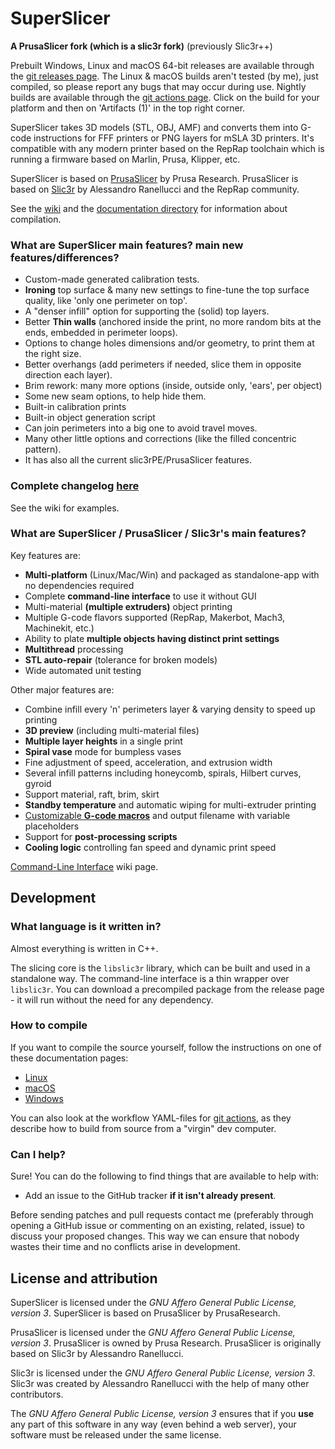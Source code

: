 
# SuperSlicer

**A PrusaSlicer fork (which is a slic3r fork)** (previously Slic3r++)

Prebuilt Windows, Linux and macOS 64-bit releases are available through the [git releases page](https://github.com/supermerill/SuperSlicer/releases). The Linux & macOS builds aren't tested (by me), just compiled, so please report any bugs that may occur during use.
Nightly builds are available through the [git actions page](https://github.com/supermerill/SuperSlicer/actions). Click on the build for your platform and then on 'Artifacts (1)' in the top right corner.

SuperSlicer takes 3D models (STL, OBJ, AMF) and converts them into G-code
instructions for FFF printers or PNG layers for mSLA 3D printers. It's compatible with any modern printer based on the RepRap toolchain which is running a firmware based on Marlin, Prusa, Klipper, etc.

SuperSlicer is based on [PrusaSlicer](https://github.com/prusa3d/PrusaSlicer) by Prusa Research.
PrusaSlicer is based on [Slic3r](https://github.com/Slic3r/Slic3r) by Alessandro Ranellucci and the RepRap community.

See the [wiki](https://github.com/supermerill/SuperSlicer/wiki) and
the [documentation directory](doc/) for information about compilation.

### What are SuperSlicer main features? main new features/differences?

* Custom-made generated calibration tests.
* **Ironing** top surface & many new settings to fine-tune the top surface quality, like 'only one perimeter on top'.
* A "denser infill" option for supporting the (solid) top layers.
* Better **Thin walls** (anchored inside the print, no more random bits at the ends, embedded in perimeter loops).
* Options to change holes dimensions and/or geometry, to print them at the right size.
* Better overhangs (add perimeters if needed, slice them in opposite direction each layer).
* Brim rework: many more options (inside, outside only, 'ears', per object)
* Some new seam options, to help hide them.
* Built-in calibration prints
* Built-in object generation script
* Can join perimeters into a big one to avoid travel moves.
* Many other little options and corrections (like the filled concentric pattern).
* It has also all the current slic3rPE/PrusaSlicer features.

### Complete changelog [here](https://github.com/supermerill/SuperSlicer/wiki)

See the wiki for examples.

### What are SuperSlicer / PrusaSlicer / Slic3r's main features?

Key features are:

* **Multi-platform** (Linux/Mac/Win) and packaged as standalone-app with no dependencies required
* Complete **command-line interface** to use it without GUI
* Multi-material **(multiple extruders)** object printing
* Multiple G-code flavors supported (RepRap, Makerbot, Mach3, Machinekit, etc.)
* Ability to plate **multiple objects having distinct print settings**
* **Multithread** processing
* **STL auto-repair** (tolerance for broken models)
* Wide automated unit testing

Other major features are:

* Combine infill every 'n' perimeters layer & varying density to speed up printing
* **3D preview** (including multi-material files)
* **Multiple layer heights** in a single print
* **Spiral vase** mode for bumpless vases
* Fine adjustment of speed, acceleration, and extrusion width
* Several infill patterns including honeycomb, spirals, Hilbert curves, gyroid
* Support material, raft, brim, skirt
* **Standby temperature** and automatic wiping for multi-extruder printing
* [Customizable **G-code macros**](https://github.com/prusa3d/PrusaSlicer/wiki/Slic3r-Prusa-Edition-Macro-Language) and output filename with variable placeholders
* Support for **post-processing scripts**
* **Cooling logic** controlling fan speed and dynamic print speed

[Command-Line Interface](https://github.com/prusa3d/PrusaSlicer/wiki/Command-Line-Interface) wiki page.

## Development

### What language is it written in?

Almost everything is written in C++.

The slicing core is the `libslic3r` library, which can be built and used in a standalone way.
The command-line interface is a thin wrapper over `libslic3r`.
You can download a precompiled package from the release page - it will run without the need for any dependency.

### How to compile

If you want to compile the source yourself, follow the instructions on one of
these documentation pages:
* [Linux](doc/How%20to%20build%20-%20Linux%20et%20al.md)
* [macOS](doc/How%20to%20build%20-%20Mac%20OS.md)
* [Windows](doc/How%20to%20build%20-%20Windows.md)

You can also look at the workflow YAML-files for [git actions](https://github.com/supermerill/Slic3r/tree/master/.github/workflows), as they describe how to build from source from a "virgin" dev computer.

### Can I help?

Sure! You can do the following to find things that are available to help with:
* Add an issue to the GitHub tracker **if it isn't already present**.

Before sending patches and pull requests contact me (preferably through opening a GitHub issue or commenting on an existing, related, issue) to discuss your proposed
changes. This way we can ensure that nobody wastes their time and no conflicts arise in development.

## License and attribution

SuperSlicer is licensed under the _GNU Affero General Public License, version 3_.
SuperSlicer is based on PrusaSlicer by PrusaResearch.

PrusaSlicer is licensed under the _GNU Affero General Public License, version 3_.
PrusaSlicer is owned by Prusa Research.
PrusaSlicer is originally based on Slic3r by Alessandro Ranellucci.

Slic3r is licensed under the _GNU Affero General Public License, version 3_.
Slic3r was created by Alessandro Ranellucci with the help of many other contributors.

The _GNU Affero General Public License, version 3_ ensures that if you **use** any part of this software in any way (even behind a web server), your software must be released under the same license.
